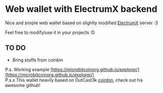 #  Web wallet with ElectrumX backend 
Nice and simple web wallet based on slightly modified [ElectrumX](https://github.com/MicroBitcoinOrg/ElectrumX/) server :3

Feel free to modify/use it in your projects :D

## TO DO
- Bring stuffs from coinbin

P.s. Working example [https://microbitcoinorg.github.io/explorer/](https://microbitcoinorg.github.io/explorer/)  
P.s.s This wallet heavily based on OutCast3k [coinbin](http://github.com/OutCast3k/coinbin), check out his awesome github!
